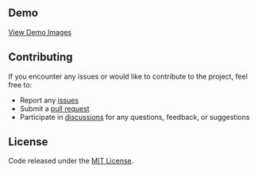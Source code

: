 ## Demo

<a href="https://github.com/raflizocky/ticketing-helpdesk/blob/main/demo-img/Demo.md">View Demo Images</a>

## Contributing

If you encounter any issues or would like to contribute to the project, feel free to:

-   Report any [issues](https://github.com/raflizocky/ticketing-helpdesk/issues)
-   Submit a [pull request](https://github.com/raflizocky/ticketing-helpdesk/pulls)
-   Participate in [discussions](https://github.com/raflizocky/ticketing-helpdesk/discussions) for any questions, feedback, or suggestions

## License

Code released under the [MIT License](https://github.com/raflizocky/ticketing-helpdesk/blob/main/LICENSE).
